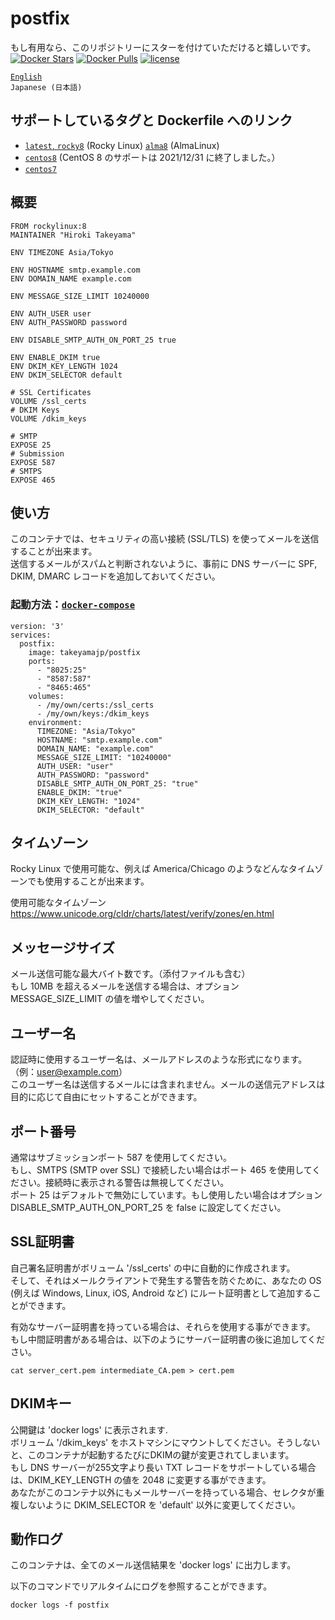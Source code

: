 # postfix
もし有用なら、このリポジトリーにスターを付けていただけると嬉しいです。  
[![Docker Stars](https://img.shields.io/docker/stars/takeyamajp/postfix.svg)](https://hub.docker.com/r/takeyamajp/postfix/)
[![Docker Pulls](https://img.shields.io/docker/pulls/takeyamajp/postfix.svg)](https://hub.docker.com/r/takeyamajp/postfix/)
[![license](https://img.shields.io/github/license/takeyamajp/docker-postfix.svg)](https://github.com/takeyamajp/docker-postfix/blob/master/LICENSE)

[`English`](https://github.com/takeyamajp/docker-postfix)  
`Japanese (日本語)`

## サポートしているタグと Dockerfile へのリンク  
- [`latest`, `rocky8`](https://github.com/takeyamajp/docker-postfix/blob/master/rocky8/Dockerfile) (Rocky Linux) [`alma8`](https://github.com/takeyamajp/docker-postfix/blob/master/alma8/Dockerfile) (AlmaLinux)
- [`centos8`](https://github.com/takeyamajp/docker-postfix/blob/master/centos8/Dockerfile) (CentOS 8 のサポートは 2021/12/31 に終了しました。）
- [`centos7`](https://github.com/takeyamajp/docker-postfix/blob/master/centos7/Dockerfile)

## 概要
    FROM rockylinux:8  
    MAINTAINER "Hiroki Takeyama"
    
    ENV TIMEZONE Asia/Tokyo
    
    ENV HOSTNAME smtp.example.com  
    ENV DOMAIN_NAME example.com
    
    ENV MESSAGE_SIZE_LIMIT 10240000
    
    ENV AUTH_USER user  
    ENV AUTH_PASSWORD password
    
    ENV DISABLE_SMTP_AUTH_ON_PORT_25 true
    
    ENV ENABLE_DKIM true  
    ENV DKIM_KEY_LENGTH 1024  
    ENV DKIM_SELECTOR default
    
    # SSL Certificates  
    VOLUME /ssl_certs
    # DKIM Keys  
    VOLUME /dkim_keys
    
    # SMTP  
    EXPOSE 25  
    # Submission  
    EXPOSE 587  
    # SMTPS  
    EXPOSE 465

## 使い方
このコンテナでは、セキュリティの高い接続 (SSL/TLS) を使ってメールを送信することが出来ます。  
送信するメールがスパムと判断されないように、事前に DNS サーバーに SPF, DKIM, DMARC レコードを追加しておいてください。

### 起動方法：[`docker-compose`](https://github.com/docker/compose)

    version: '3'  
    services:  
      postfix:  
        image: takeyamajp/postfix  
        ports:  
          - "8025:25"  
          - "8587:587"  
          - "8465:465"  
        volumes:  
          - /my/own/certs:/ssl_certs  
          - /my/own/keys:/dkim_keys  
        environment:  
          TIMEZONE: "Asia/Tokyo"  
          HOSTNAME: "smtp.example.com"  
          DOMAIN_NAME: "example.com"  
          MESSAGE_SIZE_LIMIT: "10240000"  
          AUTH_USER: "user"  
          AUTH_PASSWORD: "password"  
          DISABLE_SMTP_AUTH_ON_PORT_25: "true"  
          ENABLE_DKIM: "true"  
          DKIM_KEY_LENGTH: "1024"  
          DKIM_SELECTOR: "default"

## タイムゾーン
Rocky Linux で使用可能な、例えば America/Chicago のようなどんなタイムゾーンでも使用することが出来ます。

使用可能なタイムゾーン  
https://www.unicode.org/cldr/charts/latest/verify/zones/en.html

## メッセージサイズ
メール送信可能な最大バイト数です。（添付ファイルも含む）  
もし 10MB を超えるメールを送信する場合は、オプション MESSAGE_SIZE_LIMIT の値を増やしてください。

## ユーザー名
認証時に使用するユーザー名は、メールアドレスのような形式になります。（例：user@example.com）  
このユーザー名は送信するメールには含まれません。メールの送信元アドレスは目的に応じて自由にセットすることができます。

## ポート番号
通常はサブミッションポート 587 を使用してください。  
もし、SMTPS (SMTP over SSL) で接続したい場合はポート 465 を使用してください。接続時に表示される警告は無視してください。  
ポート 25 はデフォルトで無効にしています。もし使用したい場合はオプション DISABLE_SMTP_AUTH_ON_PORT_25 を false に設定してください。

## SSL証明書
自己署名証明書がボリューム '/ssl_certs' の中に自動的に作成されます。  
そして、それはメールクライアントで発生する警告を防ぐために、あなたの OS (例えば Windows, Linux, iOS, Android など) にルート証明書として追加することができます。  

有効なサーバー証明書を持っている場合は、それらを使用する事ができます。  
もし中間証明書がある場合は、以下のようにサーバー証明書の後に追加してください。  

    cat server_cert.pem intermediate_CA.pem > cert.pem

## DKIMキー
公開鍵は 'docker logs' に表示されます.  
ボリューム '/dkim_keys' をホストマシンにマウントしてください。そうしないと、このコンテナが起動するたびにDKIMの鍵が変更されてしまいます。  
もし DNS サーバーが255文字より長い TXT レコードをサポートしている場合は、DKIM_KEY_LENGTH の値を 2048 に変更する事ができます。  
あなたがこのコンテナ以外にもメールサーバーを持っている場合、セレクタが重複しないように DKIM_SELECTOR を 'default' 以外に変更してください。

## 動作ログ
このコンテナは、全てのメール送信結果を 'docker logs' に出力します。

以下のコマンドでリアルタイムにログを参照することができます。

    docker logs -f postfix
